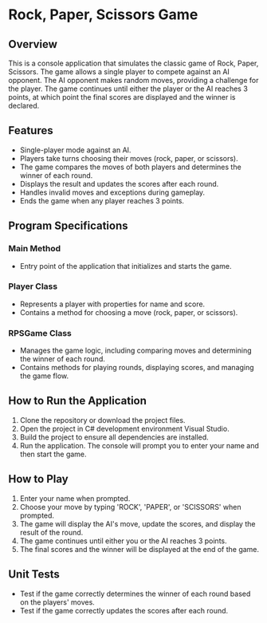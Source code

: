 # Rock, Paper, Scissors Game

## Overview

This is a console application that simulates the classic game of Rock, Paper, Scissors. The game allows a single player to compete against an AI opponent. The AI opponent makes random moves, providing a challenge for the player. The game continues until either the player or the AI reaches 3 points, at which point the final scores are displayed and the winner is declared.

## Features

- Single-player mode against an AI.
- Players take turns choosing their moves (rock, paper, or scissors).
- The game compares the moves of both players and determines the winner of each round.
- Displays the result and updates the scores after each round.
- Handles invalid moves and exceptions during gameplay.
- Ends the game when any player reaches 3 points.

## Program Specifications

### Main Method
- Entry point of the application that initializes and starts the game.

### Player Class
- Represents a player with properties for name and score.
- Contains a method for choosing a move (rock, paper, or scissors).

### RPSGame Class
- Manages the game logic, including comparing moves and determining the winner of each round.
- Contains methods for playing rounds, displaying scores, and managing the game flow.

## How to Run the Application
1. Clone the repository or download the project files.
2. Open the project in C# development environment Visual Studio.
3. Build the project to ensure all dependencies are installed.
4. Run the application. The console will prompt you to enter your name and then start the game.

## How to Play
1. Enter your name when prompted.
2. Choose your move by typing 'ROCK', 'PAPER', or 'SCISSORS' when prompted.
3. The game will display the AI's move, update the scores, and display the result of the round.
4. The game continues until either you or the AI reaches 3 points.
5. The final scores and the winner will be displayed at the end of the game.

## Unit Tests
- Test if the game correctly determines the winner of each round based on the players' moves.
- Test if the game correctly updates the scores after each round.




